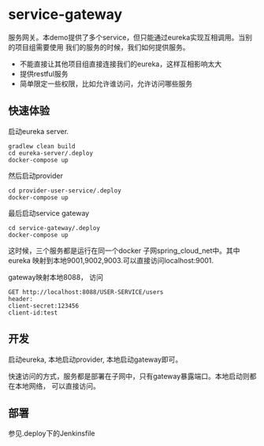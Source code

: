 service-gateway
===============


服务网关。本demo提供了多个service，但只能通过eureka实现互相调用。当别的项目组需要使用
我们的服务的时候，我们如何提供服务。

- 不能直接让其他项目组直接连接我们的eureka，这样互相影响太大
- 提供restful服务
- 简单限定一些权限，比如允许谁访问，允许访问哪些服务

## 快速体验

启动eureka server.
```
gradlew clean build
cd eureka-server/.deploy
docker-compose up
```

然后启动provider
```
cd provider-user-service/.deploy
docker-compose up
```

最后启动service gateway
```
cd service-gateway/.deploy
docker-compose up
```

这时候，三个服务都是运行在同一个docker 子网spring_cloud_net中。其中eureka
映射到本地9001,9002,9003.可以直接访问localhost:9001.

gateway映射本地8088， 访问

```
GET http://localhost:8088/USER-SERVICE/users
header:
client-secret:123456
client-id:test
```


## 开发

启动eureka, 本地启动provider, 本地启动gateway即可。

快速访问的方式，服务都是部署在子网中，只有gateway暴露端口。本地启动则都在本地网络，
可以直接访问。


## 部署

参见.deploy下的Jenkinsfile